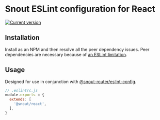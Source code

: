 # Snout ESLint configuration for React

[![Current version][badge-version-image]][badge-version-link]

[badge-version-image]: https://img.shields.io/npm/v/@snout/eslint-config-react?label=%40snout%2Feslint-config-react&logo=npm&style=for-the-badge
[badge-version-link]: https://npmjs.com/package/@snout/eslint-config-react

## Installation

Install as an NPM and then resolve all the peer dependency issues. Peer
dependencies are necessary because of [an ESLint limitation].

## Usage

Designed for use in conjunction with [@snout-router/eslint-config].

```js
// .eslintrc.js
module.exports = {
  extends: [
    '@snout/react',
  ],
}
```

<!-- References -->

[@snout-router/eslint-config]: https://github.com/snout-router/eslint-config
[an eslint limitation]: https://github.com/eslint/eslint/issues/3458
